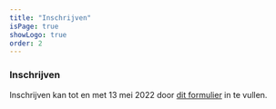 ```yaml
---
title: "Inschrijven"
isPage: true
showLogo: true
order: 2
---
```


### Inschrijven
Inschrijven kan tot en met 13 mei 2022 door <a href="https://docs.google.com/forms/d/e/1FAIpQLSfjUUp3eWnxx18m7ctYCrrlv4CQIWMy2I7eLudquJ7lil_qVA/viewform?usp=sf_link" target="_blank">dit formulier</a> in te vullen.
